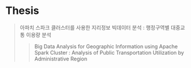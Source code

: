 # Thesis
> 아파치 스파크 클러스터를 사용한 지리정보 빅데이터 분석 : 행정구역별 대중교통 이용량 분석
> > Big Data Analysis for Geographic Information using Apache Spark Cluster : Analysis of Public Transportation Utilization by Administrative Region
